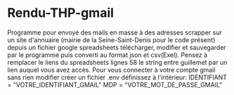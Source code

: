 # Rendu-THP-gmail

Programme pour envoyé des mails en masse à des adresses scrapper sur un site d'annuaire (mairie de la Seine-Saint-Denis pour le code présent) 
depuis un fichier google spreadsheets télécharger, modifier et sauvegarder par le programme puis converti au format json et csv(Exel).
Pensez à remplacer le liens du spreadsheets lignes 58 le string entre guillemet par un lien auquel vous avez accès.
Pour vous connecter à votre compte gmail sans rien modifier créer un fichier .env définissez à l'intérieur:
IDENTIFIANT = "VOTRE_IDENTIFIANT_GMAIL"
MDP = "VOTRE_MOT_DE_PASSE_GMAIL"

